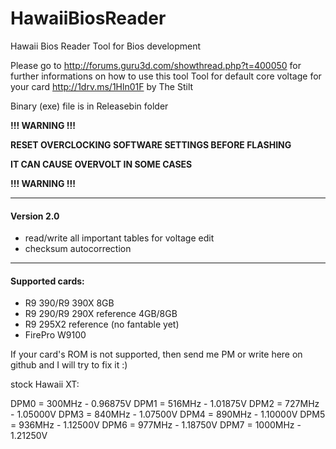 # HawaiiBiosReader
Hawaii Bios Reader Tool for Bios development

Please go to http://forums.guru3d.com/showthread.php?t=400050 for further informations on how to use this tool
Tool for default core voltage for your card http://1drv.ms/1Hln01F by The Stilt

Binary (exe) file is in Releasebin folder

**!!! WARNING !!!**

**RESET OVERCLOCKING SOFTWARE SETTINGS BEFORE FLASHING**

**IT CAN CAUSE OVERVOLT IN SOME CASES**

**!!! WARNING !!!**

<hr/>

#### Version 2.0
- read/write all important tables for voltage edit
- checksum autocorrection

<hr/>

#### Supported cards:
* R9 390/R9 390X 8GB
* R9 290/R9 290X reference 4GB/8GB
* R9 295X2 reference (no fantable yet)
* FirePro W9100

If your card's ROM is not supported, then send me PM or write here on github and I will try to fix it :)


stock Hawaii XT:

DPM0 = 300MHz - 0.96875V
DPM1 = 516MHz - 1.01875V
DPM2 = 727MHz - 1.05000V
DPM3 = 840MHz - 1.07500V
DPM4 = 890MHz - 1.10000V
DPM5 = 936MHz - 1.12500V
DPM6 = 977MHz - 1.18750V
DPM7 = 1000MHz - 1.21250V
